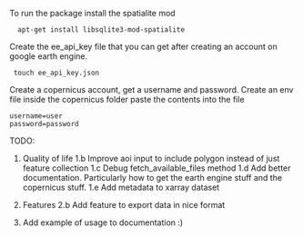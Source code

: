 To run the package install the spatialite mod
```
  apt-get install libsqlite3-mod-spatialite
```

Create the ee_api_key file that you can get after creating an account on google earth engine.
```
 touch ee_api_key.json
```

Create a copernicus account, get a username and password. Create an env file inside the copernicus folder
paste the contents into the file 

```
username=user
password=password
```
TODO: 

1. Quality of life
    1.b Improve aoi input to include polygon instead of just feature collection
    1.c Debug fetch_available_files method
    1.d Add better documentation. Particularly how to get the earth engine stuff and the copernicus stuff.
    1.e Add metadata to xarray dataset
2. Features
    2.b Add feature to export data in nice format

3. Add example of usage to documentation :)
